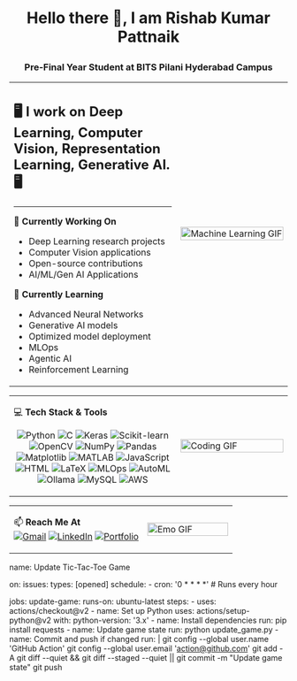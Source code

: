 # <p align="center">Hello there 👋, I am Rishab Kumar Pattnaik</p>
### <p align="center">Pre-Final Year Student at BITS Pilani Hyderabad Campus</p>

<table>
  <tr>
    <td width="60%">
      
## 🖥️ I work on Deep Learning, Computer Vision, Representation Learning, Generative AI. 🖥️ 

---

🔭 **Currently Working On**  
- Deep Learning research projects
- Computer Vision applications
- Open-source contributions
- AI/ML/Gen AI Applications

🌱 **Currently Learning**  
- Advanced Neural Networks
- Generative AI models
- Optimized model deployment
- MLOps
- Agentic AI
- Reinforcement Learning
    </td>
    <td width="40%">
      <img src="https://media.tenor.com/Lbfyti3y8UkAAAAM/machine-learning-artificial-intelligence.gif" width="100%" alt="Machine Learning GIF"/>
    </td>
  </tr>
</table>

<table>
  <tr>
    <td width="60%">
      
💻 **Tech Stack & Tools**

<div align="center">

![Python](https://img.shields.io/badge/Python-3776AB?style=for-the-badge&logo=python&logoColor=white)
![C](https://img.shields.io/badge/C-00599C?style=for-the-badge&logo=c&logoColor=white)
![Keras](https://img.shields.io/badge/Keras-D00000?style=for-the-badge&logo=keras&logoColor=white)
![Scikit-learn](https://img.shields.io/badge/Scikit--learn-F7931E?style=for-the-badge&logo=scikit-learn&logoColor=white)
![OpenCV](https://img.shields.io/badge/OpenCV-5C3EE8?style=for-the-badge&logo=opencv&logoColor=white)
![NumPy](https://img.shields.io/badge/NumPy-013243?style=for-the-badge&logo=numpy&logoColor=white)
![Pandas](https://img.shields.io/badge/Pandas-150458?style=for-the-badge&logo=pandas&logoColor=white)
![Matplotlib](https://img.shields.io/badge/Matplotlib-11557C?style=for-the-badge)
![MATLAB](https://img.shields.io/badge/MATLAB-0076A8?style=for-the-badge&logo=mathworks&logoColor=white)
![JavaScript](https://img.shields.io/badge/JavaScript-F7DF1E?style=for-the-badge&logo=javascript&logoColor=black)
![HTML](https://img.shields.io/badge/HTML-E34F26?style=for-the-badge&logo=html5&logoColor=white)
![LaTeX](https://img.shields.io/badge/LaTeX-008080?style=for-the-badge&logo=latex&logoColor=white)
![MLOps](https://img.shields.io/badge/Hugging_Face-FFD21E?style=for-the-badge&logo=huggingface&logoColor=black)
![AutoML](https://img.shields.io/badge/AutoKeras-FF6F00?style=for-the-badge&logo=keras&logoColor=white)
![Ollama](https://img.shields.io/badge/Ollama-65BBA9?style=for-the-badge&logo=ollama&logoColor=white)
![MySQL](https://img.shields.io/badge/MySQL-4479A1?style=for-the-badge&logo=mysql&logoColor=white)
![AWS](https://img.shields.io/badge/AWS-232F3E?style=for-the-badge&logo=amazonaws&logoColor=white)

</div>
    </td>
    <td width="40%">
      <img src="https://media1.tenor.com/m/2uyENRmiUt0AAAAd/coding.gif" width="100%" alt="Coding GIF"/>
    </td>
  </tr>
</table>

<table>
  <tr>
    <td width="60%">
      
📫 **Reach Me At**  
[![Gmail](https://img.shields.io/badge/Gmail-D14836?style=for-the-badge&logo=gmail&logoColor=white)](mailto:rishabpattnaik9@gmail.com)
[![LinkedIn](https://img.shields.io/badge/linkedin-%230077B5.svg?style=for-the-badge&logo=linkedin&logoColor=white)](https://www.linkedin.com/in/rishab-kumar-pattnaik-6a9939249/)
[![Portfolio](https://img.shields.io/badge/Portfolio-FF7139?style=for-the-badge&logo=firefox-browser&logoColor=white)](https://riiishaab.github.io/)
    </td>
    <td width="40%">
      <img src="https://media.tenor.com/n53f5g-plM0AAAAj/emo.gif" width="100%" alt="Emo GIF"/>
    </td>
  </tr>
</table>

name: Update Tic-Tac-Toe Game

on:
  issues:
    types: [opened]
  schedule:
    - cron: '0 * * * *'  # Runs every hour

jobs:
  update-game:
    runs-on: ubuntu-latest
    steps:
      - uses: actions/checkout@v2
      - name: Set up Python
        uses: actions/setup-python@v2
        with:
          python-version: '3.x'
      - name: Install dependencies
        run: pip install requests
      - name: Update game state
        run: python update_game.py
      - name: Commit and push if changed
        run: |
          git config --global user.name 'GitHub Action'
          git config --global user.email 'action@github.com'
          git add -A
          git diff --quiet && git diff --staged --quiet || git commit -m "Update game state"
          git push


